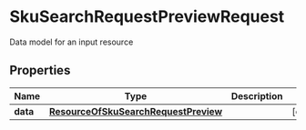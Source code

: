 

# SkuSearchRequestPreviewRequest

Data model for an input resource

## Properties

Name | Type | Description | Notes
------------ | ------------- | ------------- | -------------
**data** | [**ResourceOfSkuSearchRequestPreview**](ResourceOfSkuSearchRequestPreview.md) |  |  [optional]



